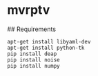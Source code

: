 # mvrptv

## Requirements
```
apt-get install libyaml-dev
apt-get install python-tk
pip install deap
pip install noise
pip install numpy
```

